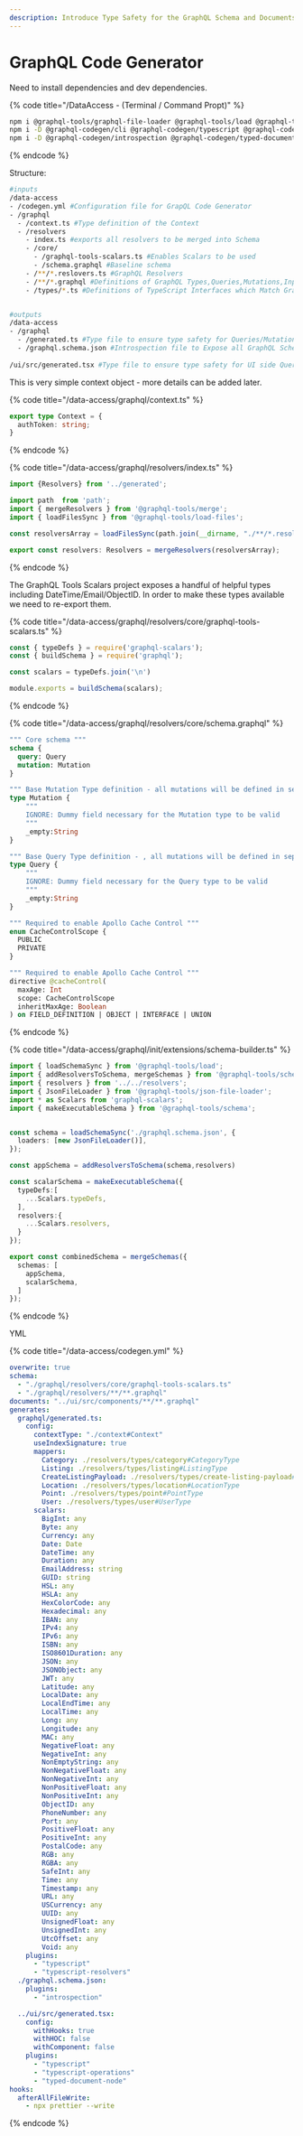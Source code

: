```yaml
---
description: Introduce Type Safety for the GraphQL Schema and Documents
---
```


# GraphQL Code Generator

Need to install dependencies and dev dependencies.

{% code title="/DataAccess - (Terminal / Command Propt)" %}
```bash
npm i @graphql-tools/graphql-file-loader @graphql-tools/load @graphql-tools/load-files @graphql-tools/schema @graphql-tools/stitch graphql-scalars
npm i -D @graphql-codegen/cli @graphql-codegen/typescript @graphql-codegen/typescript-resolvers
npm i -D @graphql-codegen/introspection @graphql-codegen/typed-document-node @graphql-codegen/typescript-operations

```
{% endcode %}

Structure:

```bash
#inputs
/data-access
- /codegen.yml #Configuration file for GrapQL Code Generator
- /graphql
  - /context.ts #Type definition of the Context 
  - /resolvers
    - index.ts #exports all resolvers to be merged into Schema
    - /core/
      - /graphql-tools-scalars.ts #Enables Scalars to be used
      - /schema.graphql #Baseline schema
    - /**/*.reslovers.ts #GraphQL Resolvers
    - /**/*.graphql #Definitions of GraphQL Types,Queries,Mutations,Inputs
    - /types/*.ts #Definitions of TypeScript Interfaces which Match GraphQL Types


#outputs
/data-access
- /graphql
  - /generated.ts #Type file to ensure type safety for Queries/Mutations/Resolvers/Types
  - /graphql.schema.json #Introspection file to Expose all GraphQL Schema to Apollo
  
/ui/src/generated.tsx #Type file to ensure type safety for UI side Queries/Mutations/Resolvers/Types/Fragments
```

This is very simple context object - more details can be added later.

{% code title="/data-access/graphql/context.ts" %}
```typescript
export type Context = {
  authToken: string;
}
```
{% endcode %}



{% code title="/data-access/graphql/resolvers/index.ts" %}
```typescript
import {Resolvers} from '../generated';

import path  from 'path';
import { mergeResolvers } from '@graphql-tools/merge';
import { loadFilesSync } from '@graphql-tools/load-files';

const resolversArray = loadFilesSync(path.join(__dirname, "./**/*.resolvers.*"));

export const resolvers: Resolvers = mergeResolvers(resolversArray);
```
{% endcode %}



The GraphQL Tools Scalars project exposes a handful of helpful types including DateTime/Email/ObjectID. In order to make these types available we need to re-export them.

{% code title="/data-access/graphql/resolvers/core/graphql-tools-scalars.ts" %}
```typescript
const { typeDefs } = require('graphql-scalars');
const { buildSchema } = require('graphql');

const scalars = typeDefs.join('\n')

module.exports = buildSchema(scalars);
```
{% endcode %}

{% code title="/data-access/graphql/resolvers/core/schema.graphql" %}
```graphql
""" Core schema """
schema {
  query: Query
  mutation: Mutation
}

""" Base Mutation Type definition - all mutations will be defined in separate files extending this type """
type Mutation {
    """
    IGNORE: Dummy field necessary for the Mutation type to be valid
    """
    _empty:String
}

""" Base Query Type definition - , all mutations will be defined in separate files extending this type """
type Query {
    """
    IGNORE: Dummy field necessary for the Query type to be valid
    """
    _empty:String
}

""" Required to enable Apollo Cache Control """
enum CacheControlScope {
  PUBLIC
  PRIVATE
}

""" Required to enable Apollo Cache Control """
directive @cacheControl(
  maxAge: Int
  scope: CacheControlScope
  inheritMaxAge: Boolean
) on FIELD_DEFINITION | OBJECT | INTERFACE | UNION

```
{% endcode %}

{% code title="/data-access/graphql/init/extensions/schema-builder.ts" %}
```typescript
import { loadSchemaSync } from '@graphql-tools/load';
import { addResolversToSchema, mergeSchemas } from '@graphql-tools/schema';
import { resolvers } from '../../resolvers';
import { JsonFileLoader } from '@graphql-tools/json-file-loader';
import * as Scalars from 'graphql-scalars';
import { makeExecutableSchema } from '@graphql-tools/schema';


const schema = loadSchemaSync('./graphql.schema.json', {
  loaders: [new JsonFileLoader()],
});

const appSchema = addResolversToSchema(schema,resolvers)

const scalarSchema = makeExecutableSchema({
  typeDefs:[
    ...Scalars.typeDefs,
  ],
  resolvers:{
    ...Scalars.resolvers,
  }
});

export const combinedSchema = mergeSchemas({
  schemas: [
    appSchema,
    scalarSchema,
  ]
});
```
{% endcode %}

YML&#x20;

{% code title="/data-access/codegen.yml" %}
```yaml
overwrite: true
schema: 
  - "./graphql/resolvers/core/graphql-tools-scalars.ts"
  - "./graphql/resolvers/**/**.graphql"
documents: "../ui/src/components/**/**.graphql"
generates:
  graphql/generated.ts:
    config:
      contextType: "./context#Context"
      useIndexSignature: true
      mappers:
        Category: ./resolvers/types/category#CategoryType
        Listing: ./resolvers/types/listing#ListingType
        CreateListingPayload: ./resolvers/types/create-listing-payload#CreateListingPayloadType
        Location: ./resolvers/types/location#LocationType
        Point: ./resolvers/types/point#PointType
        User: ./resolvers/types/user#UserType
      scalars:
        BigInt: any
        Byte: any
        Currency: any
        Date: Date
        DateTime: any
        Duration: any
        EmailAddress: string
        GUID: string
        HSL: any
        HSLA: any
        HexColorCode: any
        Hexadecimal: any
        IBAN: any
        IPv4: any
        IPv6: any
        ISBN: any
        ISO8601Duration: any
        JSON: any
        JSONObject: any
        JWT: any
        Latitude: any
        LocalDate: any
        LocalEndTime: any
        LocalTime: any
        Long: any
        Longitude: any
        MAC: any
        NegativeFloat: any
        NegativeInt: any
        NonEmptyString: any
        NonNegativeFloat: any
        NonNegativeInt: any
        NonPositiveFloat: any
        NonPositiveInt: any
        ObjectID: any
        PhoneNumber: any
        Port: any
        PositiveFloat: any
        PositiveInt: any
        PostalCode: any
        RGB: any
        RGBA: any
        SafeInt: any
        Time: any
        Timestamp: any
        URL: any
        USCurrency: any
        UUID: any
        UnsignedFloat: any
        UnsignedInt: any
        UtcOffset: any
        Void: any
    plugins:
      - "typescript"
      - "typescript-resolvers"
  ./graphql.schema.json:
    plugins:
      - "introspection"

  ../ui/src/generated.tsx:
    config:
      withHooks: true
      withHOC: false
      withComponent: false
    plugins:
      - "typescript"
      - "typescript-operations"
      - "typed-document-node"
hooks:
  afterAllFileWrite:
    - npx prettier --write
```
{% endcode %}
